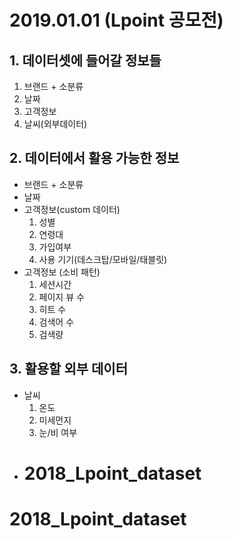 # 2019.01.01 (Lpoint 공모전)



## 1. 데이터셋에 들어갈 정보들

1. 브랜드 + 소분류
2. 날짜
3. 고객정보
4. 날씨(외부데이터)



## 2. 데이터에서 활용 가능한 정보

- 브랜드 + 소분류
- 날짜
- 고객정보(custom 데이터)
  1. 성별
  2. 연령대
  3. 가입여부
  4. 사용 기기(데스크탑/모바일/태블릿)
- 고객정보 (소비 패턴)
  1. 세션시간
  2. 페이지 뷰 수
  3. 히트 수
  4. 검색어 수 
  5. 검색량



## 3. 활용할 외부 데이터

- 날씨
  1. 온도
  2. 미세먼지
  3. 눈/비 여부
- # 2018_Lpoint_dataset
# 2018_Lpoint_dataset
